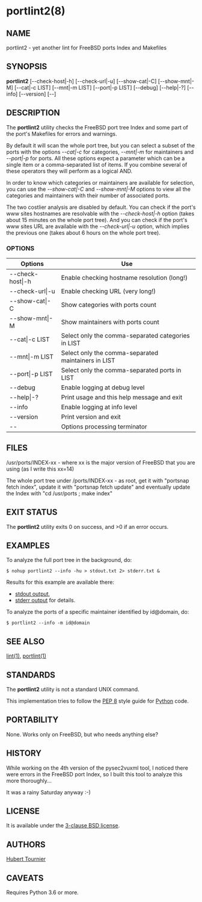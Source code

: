 # portlint2(8)

## NAME
portlint2 - yet another lint for FreeBSD ports Index and Makefiles

## SYNOPSIS
**portlint2**
\[--check-host|-h\]
\[--check-url|-u\]
\[--show-cat|-C\]
\[--show-mnt|-M\]
\[--cat|-c LIST\]
\[--mnt|-m LIST\]
\[--port|-p LIST\]
\[--debug\]
\[--help|-?\]
\[--info\]
\[--version\]
\[--\]

## DESCRIPTION
The **portlint2** utility checks the FreeBSD port tree Index
and some part of the port's Makefiles for errors and warnings.

By default it will scan the whole port tree, but you can select
a subset of the ports with the options *--cat|-c* for categories,
*--mnt|-m* for maintainers and *--port|-p* for ports.
All these options expect a parameter which can be a single item
or a comma-separated list of items.
If you combine several of these operators they will perform as
a logical AND.

In order to know which categories or maintainers are available
for selection, you can use the *--show-cat|-C* and *--show-mnt|-M*
options to view all the categories and maintainers with their
number of associated ports.

The two costlier analysis are disabled by default.
You can check if the port's www sites hostnames are resolvable
with the *--check-host|-h* option (takes about 15 minutes on the
whole port tree).
And you can check if the port's www sites URL are available
with the *--check-url|-u* option, which implies the previous one
(takes about 6 hours on the whole port tree).

### OPTIONS
Options | Use
------- | ---
--check-host\|-h|Enable checking hostname resolution (long!)
--check-url\|-u|Enable checking URL (very long!)
--show-cat\|-C|Show categories with ports count
--show-mnt\|-M|Show maintainers with ports count
--cat\|-c LIST|Select only the comma-separated categories in LIST
--mnt\|-m LIST|Select only the comma-separated maintainers in LIST
--port\|-p LIST|Select only the comma-separated ports in LIST
--debug|Enable logging at debug level
--help\|-?|Print usage and this help message and exit
--info|Enable logging at info level
--version|Print version and exit
--|Options processing terminator

## FILES
/usr/ports/INDEX-xx - where xx is the major version of FreeBSD that you are using (as I write this xx=14)

The whole port tree under /ports/INDEX-xx - as root, get it with "portsnap fetch index", update it with "portsnap fetch update" and eventually update the Index with "cd /usr/ports ; make index"

## EXIT STATUS
The **portlint2** utility exits 0 on success, and >0 if an error occurs.

## EXAMPLES
To analyze the full port tree in the background, do:
```Shell
$ nohup portlint2 --info -hu > stdout.txt 2> stderr.txt &
```
Results for this example are available there:
* [stdout output](https://github.com/HubTou/portlint2/blob/main/data/stdout.txt),
* [stderr output](https://github.com/HubTou/portlint2/blob/main/data/stderr.txt) for details.

To analyze the ports of a specific maintainer identified by id@domain, do:
```Shell
$ portlint2 --info -m id@domain
```

## SEE ALSO
[lint(1)](https://man.freebsd.org/cgi/man.cgi?query=lint&manpath=Unix+Seventh+Edition),
[portlint(1)](https://www.freshports.org/ports-mgmt/portlint/)

## STANDARDS
The **portlint2** utility is not a standard UNIX command.

This implementation tries to follow the [PEP 8](https://www.python.org/dev/peps/pep-0008/) style guide for [Python](https://www.python.org/) code.

## PORTABILITY
None. Works only on FreeBSD, but who needs anything else?

## HISTORY
While working on the 4th version of the pysec2vuxml tool,
I noticed there were errors in the FreeBSD port Index,
so I built this tool to analyze this more thoroughly...

It was a rainy Saturday anyway :-)

## LICENSE
It is available under the [3-clause BSD license](https://opensource.org/licenses/BSD-3-Clause).

## AUTHORS
[Hubert Tournier](https://github.com/HubTou)

## CAVEATS
Requires Python 3.6 or more.
